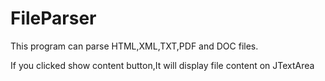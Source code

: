 # FileParser


This program can parse HTML,XML,TXT,PDF and DOC files.

If you clicked show content button,It will display file content on JTextArea 
